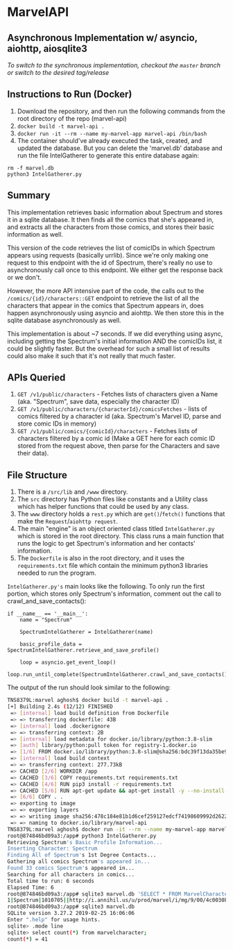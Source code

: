 # MarvelAPI 
## Asynchronous Implementation w/ asyncio, aiohttp, aiosqlite3
*To switch to the synchronous implementation, checkout the `master` branch or switch to the desired tag/release*

## Instructions to Run (Docker)
1. Download the repository, and then run the following commands from the root directory of the repo (marvel-api)
2. `docker build -t marvel-api .`
3. `docker run -it --rm --name my-marvel-app marvel-api /bin/bash`
4. The container should've already executed the task, created, and updated the database. But you can delete the 'marvel.db' database and run the file IntelGatherer to generate this entire database again:

```
rm -f marvel.db
python3 IntelGatherer.py
```

## Summary

This implementation retrieves basic information about Spectrum and stores it in a sqlite database. It then finds all the comics that she's appeared in, and extracts all the characters from those comics, and stores their basic information as well.

This version of the code retrieves the list of comicIDs in which Spectrum appears using requests (basically urrlib). Since we're only making one request to this endpoint with the id of Spectrum, there's really no use to asynchronously call once to this endpoint. We either get the response back or we don't. 

However, the more API intensive part of the code, the calls out to the `/comics/{id}/characters::GET` endpoint to retrieve the list of all the characters that appear in the comics that Spectrum appears in, does happen asynchronously using asyncio and aiohttp. We then store this in the sqlite database asynchronously as well.

This implementation is about ~7 seconds. If we did everything using async, including getting the Spectrum's initial information AND the comicIDs list, it could be slightly faster. But the overhead for such a small list of results could also make it such that it's not really that much faster.

## APIs Queried
1. `GET /v1/public/characters` - Fetches lists of characters given a Name (aka. "Spectrum", save data, especially the character ID)
2. `GET /v1/public/characters/{characterId}/comicsFetches` - lists of comics filtered by a character id (aka. Spectrum's Marvel ID, parse and store comic IDs in memory)
3. `GET /v1/public/comics/{comicId}/characters` - Fetches lists of characters filtered by a comic id (Make a GET here for each comic ID stored from the request above, then parse for the Characters and save their data).

## File Structure
1. There is a `/src/lib` and `/www` directory. 
2. The `src` directory has Python files like constants and a Utility class which has helper functions that could be used by any class. 
3. The `www` directory holds a `rest.py` which are `get()`/`fetch()` functions that make the `Request`/`aiohttp request`. 
4. The main "engine" is an object oriented class titled `IntelGatherer.py` which is stored in the root directory. This class runs a main function that runs the logic to get Spectrum's information and her contacts' information. 
5. The `Dockerfile` is also in the root directory, and it uses the `requirements.txt` file which contain the minimum python3 libraries needed to run the program.

`IntelGatherer.py's` main looks like the following. To only run the first portion, which stores only Spectrum's information, comment out the call to crawl_and_save_contacts():
```
if __name__ == '__main__':
    name = "Spectrum"

    SpectrumIntelGatherer = IntelGatherer(name)

    basic_profile_data = SpectrumIntelGatherer.retrieve_and_save_profile()

    loop = asyncio.get_event_loop()
    loop.run_until_complete(SpectrumIntelGatherer.crawl_and_save_contacts())
```

The output of the run should look similar to the following:

```Bash
TNS8379L:marvel aghosh$ docker build -t marvel-api .
[+] Building 2.4s (12/12) FINISHED                                                                                     
 => [internal] load build definition from Dockerfile                                                              0.0s
 => => transferring dockerfile: 43B                                                                               0.0s
 => [internal] load .dockerignore                                                                                 0.0s
 => => transferring context: 2B                                                                                   0.0s
 => [internal] load metadata for docker.io/library/python:3.8-slim                                                0.8s
 => [auth] library/python:pull token for registry-1.docker.io                                                     0.0s
 => [1/6] FROM docker.io/library/python:3.8-slim@sha256:bdc39f13da35be9a8e592f8f49d12a4552ffd3e90b1fb866f7ab628f  0.0s
 => [internal] load build context                                                                                 0.3s
 => => transferring context: 277.73kB                                                                             0.3s
 => CACHED [2/6] WORKDIR /app                                                                                     0.0s
 => CACHED [3/6] COPY requirements.txt requirements.txt                                                           0.0s
 => CACHED [4/6] RUN pip3 install -r requirements.txt                                                             0.0s
 => CACHED [5/6] RUN apt-get update && apt-get install -y --no-install-recommends                                 0.0s
 => [6/6] COPY . .                                                                                                0.8s
 => exporting to image                                                                                            0.4s
 => => exporting layers                                                                                           0.3s
 => => writing image sha256:478c184e81b1d6cef259127edcf74198609992d2622ae802e9cfb7c459e69326                      0.0s
 => => naming to docker.io/library/marvel-api                                                                     0.0s
TNS8379L:marvel aghosh$ docker run -it --rm --name my-marvel-app marvel-api /bin/bash
root@874846bd09a3:/app# python3 IntelGatherer.py 
Retrieving Spectrum's Basic Profile Information...
Inserting Character: Spectrum
Finding All of Spectrum's 1st Degree Contacts...
Gathering all comics Spectrum's appeared in...
Found 33 comics Spectrum's appeared in...
Searching for all characters in comics...
Total time to run: 6 seconds
Elapsed Time: 6
root@874846bd09a3:/app# sqlite3 marvel.db 'SELECT * FROM MarvelCharacter WHERE name="Spectrum";'
1|Spectrum|1010705||http://i.annihil.us/u/prod/marvel/i/mg/9/00/4c0030bee8c86.jpg|1618195093.64277
root@874846bd09a3:/app# sqlite3 marvel.db 
SQLite version 3.27.2 2019-02-25 16:06:06
Enter ".help" for usage hints.
sqlite> .mode line
sqlite> select count(*) from marvelcharacter;
count(*) = 41
```
